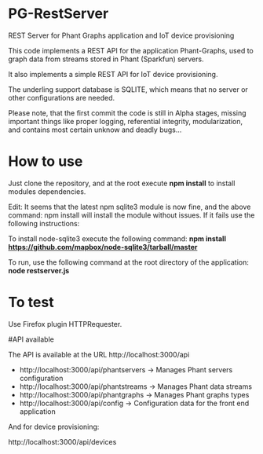 # PG-RestServer
REST Server for Phant Graphs application and IoT device provisioning

This code implements a REST API for the application Phant-Graphs, 
used to graph data from streams stored in Phant (Sparkfun) servers.

It also implements a simple REST API for IoT device provisioning.

The underling support database is SQLITE, which means that no server or other configurations
are needed.

Please note, that the first commit the code is still in Alpha stages,
missing important things like proper logging, referential integrity, modularization,
and contains most certain unknow and deadly bugs...

# How to use
Just clone the repository, and at the root execute **npm install** to install modules dependencies.

Edit: It seems that the latest npm sqlite3 module is now fine, and the above command: npm install
will install the module without issues. 
If it fails use the following instructions:

To install node-sqlite3 execute the following command: 
**npm install https://github.com/mapbox/node-sqlite3/tarball/master**

To run, use the following command at the root directory of the application: **node restserver.js**

# To test
Use Firefox plugin HTTPRequester.

#API available

The API is available at the URL  http://localhost:3000/api

* http://localhost:3000/api/phantservers -> Manages Phant servers configuration
* http://localhost:3000/api/phantstreams -> Manages Phant data streams
* http://localhost:3000/api/phantgraphs  -> Manages Phant graphs types
* http://localhost:3000/api/config       -> Configuration data for the front end application

And for device provisioning:

http://localhost:3000/api/devices
